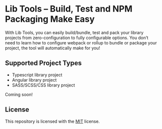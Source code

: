 # Lib Tools – Build, Test and NPM Packaging Make Easy

With Lib Tools, you can easily build/bundle, test and pack your library projects from zero-configuration to fully configurable options. You don’t need to learn how to configure webpack or rollup to bundle or package your project, the tool will automatically make for you!

## Supported Project Types

* Typescript library project
* Angular library project
* SASS/SCSS/CSS library project

Coming soon!

## License

This repository is licensed with the [MIT](https://github.com/DagonMetric/lib-tools/blob/master/LICENSE) license.
